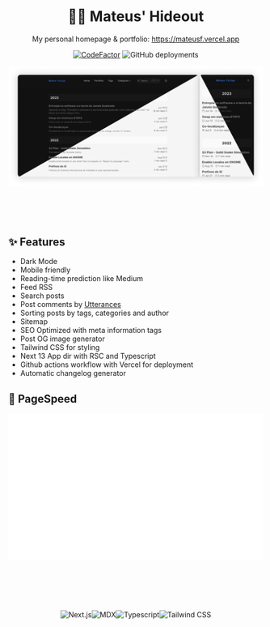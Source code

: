 <div align="center">

# 👨‍💻 Mateus' Hideout
My personal homepage & portfolio: https://mateusf.vercel.app

[![CodeFactor](https://www.codefactor.io/repository/github/mateusfg7/mfg-b/badge)](https://www.codefactor.io/repository/github/mateusfg7/mfg-b)
![GitHub deployments](https://img.shields.io/github/deployments/mateusfg7/mfg-b/production?label=deploy)


![](.github/assets/screenshot-desktop_mobile-duo.png)

</div>

<br />
<br />
<br />


## ✨ Features

- Dark Mode
- Mobile friendly
- Reading-time prediction like Medium
- Feed RSS
- Search posts
- Post comments by [Utterances](https://utteranc.es)
- Sorting posts by tags, categories and author
- Sitemap
- SEO Optimized with meta information tags
- Post OG image generator
- Tailwind CSS for styling
- Next 13 App dir with RSC and Typescript
- Github actions workflow with Vercel for deployment
- Automatic changelog generator

## 🚀 PageSpeed
![Pagespeed metrics `.github/assets/pagespeed-metrics.svg`](.github/assets/pagespeed-metrics.svg)

<br />
<br />
<br />
<br />

<div align="center">

![Next.js](https://img.shields.io/badge/Next.js-111?&style=for-the-badge&logo=Next.js)![MDX](https://img.shields.io/badge/MDX-1B1F24?&style=for-the-badge&logo=mdx&logoColor=fff)![Typescript](https://img.shields.io/badge/Typescript-007acc?&style=for-the-badge&logo=Typescript&logoColor=fff)![Tailwind CSS](https://img.shields.io/badge/Tailwindcss-06B6D4?&style=for-the-badge&logo=tailwindcss&logoColor=fff)

</div>
